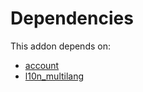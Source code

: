 # Dependencies

This addon depends on:

- [account](../../../../../oca-ocb-accounting/odoo-bringout-oca-ocb-account)
- [l10n_multilang](../../../../odoo-bringout-oca-ocb-l10n_multilang)
